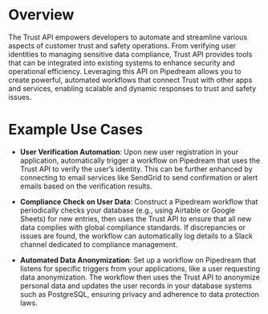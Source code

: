 # Overview

The Trust API empowers developers to automate and streamline various aspects of customer trust and safety operations. From verifying user identities to managing sensitive data compliance, Trust API provides tools that can be integrated into existing systems to enhance security and operational efficiency. Leveraging this API on Pipedream allows you to create powerful, automated workflows that connect Trust with other apps and services, enabling scalable and dynamic responses to trust and safety issues.

# Example Use Cases

- **User Verification Automation**: Upon new user registration in your application, automatically trigger a workflow on Pipedream that uses the Trust API to verify the user’s identity. This can be further enhanced by connecting to email services like SendGrid to send confirmation or alert emails based on the verification results.

- **Compliance Check on User Data**: Construct a Pipedream workflow that periodically checks your database (e.g., using Airtable or Google Sheets) for new entries, then uses the Trust API to ensure that all new data complies with global compliance standards. If discrepancies or issues are found, the workflow can automatically log details to a Slack channel dedicated to compliance management.

- **Automated Data Anonymization**: Set up a workflow on Pipedream that listens for specific triggers from your applications, like a user requesting data anonymization. The workflow then uses the Trust API to anonymize personal data and updates the user records in your database systems such as PostgreSQL, ensuring privacy and adherence to data protection laws.
